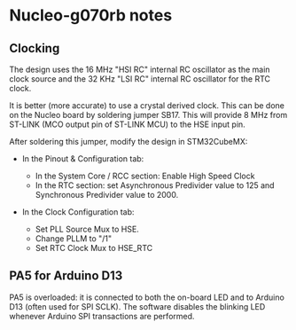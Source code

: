 # Nucleo-g070rb notes

## Clocking

The design uses the 16 MHz "HSI RC" internal RC oscillator as the main clock
source and the 32 KHz "LSI RC" internal RC oscillator for the RTC clock.

It is better (more accurate) to use a crystal derived clock.  This can be
done on the Nucleo board by soldering jumper SB17.  This will provide 8 MHz
from ST-LINK (MCO output pin of ST-LINK MCU) to the HSE input pin.

After soldering this jumper, modify the design in STM32CubeMX:

* In the Pinout & Configuration tab:
    * In the System Core / RCC section: Enable High Speed Clock
    * In the RTC section: set Asynchronous Predivider value to 125 and Synchronous Predivider value to 2000.

* In the Clock Configuration tab:
    * Set PLL Source Mux to HSE.
    * Change PLLM to "/1"
    * Set RTC Clock Mux to HSE_RTC

## PA5 for Arduino D13

PA5 is overloaded: it is connected to both the on-board LED and to Arduino
D13 (often used for SPI SCLK).  The software disables the blinking LED
whenever Arduino SPI transactions are performed.
